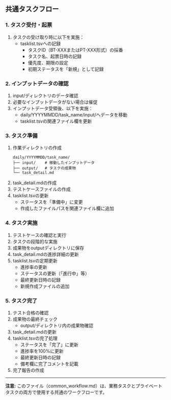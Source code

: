 ## 共通タスクフロー

### 1. タスク受付・起票
1. タスクの受け取り時に以下を実施：
   - tasklist.tsvへの記録
     * タスクID（BT-XXXまたはPT-XXX形式）の採番
     * タスク名、起票日時の記録
     * 優先度、期限の設定
     * 初期ステータスを「新規」として記録

### 2. インプットデータの確認
1. input/ディレクトリのデータ確認
2. 必要なインプットデータがない場合は催促
3. インプットデータ受領後、以下を実施：
   - daily/YYYYMMDD/task_name/input/へデータを移動
   - tasklist.tsvの関連ファイル欄を更新

### 3. タスク準備
1. 作業ディレクトリの作成
   ```
   daily/YYYYMMDD/task_name/
   ├── input/    # 移動したインプットデータ
   ├── output/   # タスクの成果物
   └── task_detail.md
   ```
2. task_detail.mdの作成
3. テストケースファイルの作成
4. tasklist.tsvの更新
   - ステータスを「準備中」に変更
   - 作成したファイルパスを関連ファイル欄に追加

### 4. タスク実施
1. テストケースの確認と実行
2. タスクの段階的な実施
3. 成果物をoutputディレクトリに保存
4. task_detail.mdの進捗詳細の更新
5. tasklist.tsvの定期更新
   - 進捗率の更新
   - ステータスの更新（「進行中」等）
   - 最終更新日時の記録
   - 新規作成ファイルの追加

### 5. タスク完了
1. テスト合格の確認
2. 成果物の最終チェック
   - output/ディレクトリ内の成果物確認
3. task_detail.mdの更新
4. tasklist.tsvの完了処理
   - ステータスを「完了」に更新
   - 進捗率を100%に更新
   - 最終更新日時の記録
   - 備考欄に完了コメントを記載
5. 完了報告の作成

---
**注意:** このファイル（common_workflow.md）は、業務タスクとプライベートタスクの両方で使用する共通のワークフローです。